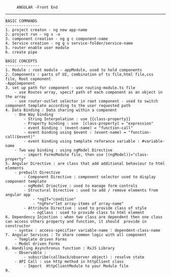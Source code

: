 
         ANGULAR -Front End
--------------------------------------
    BASIC COMMANDS
    ---------------
    1. project creaton - ng new app-name
    2. project run - ng s -o
    3. component creation - ng g c component-name
    4. Service creation - ng g s service-folder/service-name
    5. router enable user module
    6. create pipe 

    BASIC CONCEPTS
    ---------------
    1. Module : root module - appModule, used to hold components
    2. Components : parts of UI, combination of ts file,html file,css file, Root copmonent
    -AppComponent
    3. set up path for component - use routing-module.ts file
        - use Routes array, specif path of each component as an object in the array
        - use router-outlet selector in root component - used to switch component template according to the user requested path
    4. Data Binding : Data sharing within a component
        - One Way binding 
            - String Interpolation : use {{class-property}}
            - Property binding : use  [class-property] = "expression"
            - event binding : (event-name) = "function-call"
            - event binding using $event : (event-name) = "function-call($event)"
            - event binding using template referance variable : #variable-name
        - Two way binding : using ngModel Directive
            - import FormsModule file, then use [(ngModel)]="class-property"
    5. Angular Directive : are class that add additional behaviour to html elements
        - prebuilt Directive
            - Component Directive : component selector used to display component template
            - ngModel Driective : used to manage form controls
            - Structural Directive : used to add / remove elements from angular app
                - *ngIf="condition"
                - *ngFor="let array-items of array-name"
            - Attribute Directive : used to provide class of style
                - ngClass : used to provide class to html element
    6. Dependency Injection : when two class are dependent then one class can access others property and function, it should  provide in constructor
        - syntax : access-specifier variable-name : dependent-class-name
    7. Angular Services : To share common logic with all component
        - Template driven Forms
        - Model driven Forms
    8. Handiling Asynchronus function : RxJS Library
        - Observable :
            - subscribe(callback/observer object) : resolve state 
        - API Call : use http method in httpClient class
            - Import  HttpClientModule to your Module file
    9. 
    